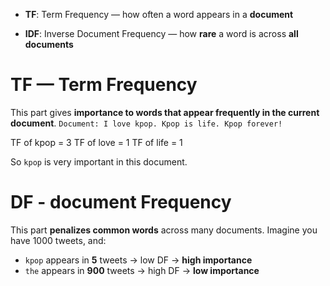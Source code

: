 - **TF**: Term Frequency — how often a word appears in a **document**

- **IDF**: Inverse Document Frequency — how **rare** a word is across **all documents**

# TF — Term Frequency

This part gives **importance to words that appear frequently in the current document**.
`Document: I love kpop. Kpop is life. Kpop forever!`

TF of kpop = 3
TF of love = 1
TF of life = 1

So `kpop` is very important in this document.

# DF - document Frequency

This part **penalizes common words** across many documents.
Imagine you have 1000 tweets, and:

- `kpop` appears in **5** tweets → low DF → **high importance**
- `the` appears in **900** tweets → high DF → **low importance**

